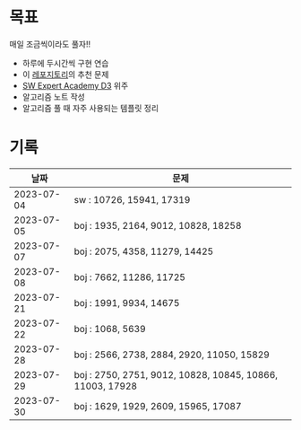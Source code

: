 # 목표

매일 조금씩이라도 풀자!!
- 하루에 두시간씩 구현 연습
- 이 [레포지토리](https://github.com/tony9402/baekjoon/tree/main)의 추천 문제
- [SW Expert Academy D3](https://swexpertacademy.com/main/code/problem/problemList.do?problemLevel=3) 위주
- 알고리즘 노트 작성
- 알고리즘 풀 때 자주 사용되는 템플릿 정리

# 기록

| 날짜         | 문제                                                        |
|------------|-----------------------------------------------------------|
| 2023-07-04 | sw : 10726, 15941, 17319                                  |
| 2023-07-05 | boj : 1935, 2164, 9012, 10828, 18258                      |
| 2023-07-07 | boj : 2075, 4358, 11279, 14425                            |
| 2023-07-08 | boj : 7662, 11286, 11725                                  |
| 2023-07-21 | boj : 1991, 9934, 14675                                   |
| 2023-07-22 | boj : 1068, 5639                                          |
| 2023-07-28 | boj : 2566, 2738, 2884, 2920, 11050, 15829                |
| 2023-07-29 | boj : 2750, 2751, 9012, 10828, 10845, 10866, 11003, 17928 |
| 2023-07-30 | boj : 1629, 1929, 2609, 15965, 17087                      |